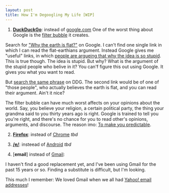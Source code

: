 ```yaml
---
layout: post
title: How I'm Degoogling My Life [WIP]
---
```


1. [**DuckDuckGo**](https://duckduckgo.com): instead of [google.com](https://google.com)
  One of the worst thing about Google is the [filter bubble](https://en.wikipedia.org/wiki/Filter_bubble) it creates.

  Search for ["Why the earth is flat?"](https://www.google.com/search?q=why+earth+is+flat&source=hp&ei=nv3JYsaRJon-kwWhor7gDg&iflsig=AJiK0e8AAAAAYsoLrlXXdo9oKks-NSwh3oprydGTRoRg&ved=0ahUKEwjG2LaR6uz4AhUJ_6QKHSGRD-wQ4dUDCAg&uact=5&oq=why+earth+is+flat&gs_lcp=Cgdnd3Mtd2l6EAMyBQgAEIAEMggIABCABBDHAzILCAAQHhDHAxAWEAo6BQguEIAEOgsILhCABBDHARDRAzoGCAAQHhAWOggIABAeEA8QFlAAWJYbYKYcaABwAHgAgAHzAYgBgwySAQYxNS4xLjGYAQCgAQE&sclient=gws-wiz) on Google. I can't find one single link in which I can read the flat-earthians argument. Instead Google gives me "useful" links, in which [people are argueing that why the idea is so stupid](https://www.theguardian.com/science/brain-flapping/2016/jan/26/earth-totally-flat-conspiracy-bob). This is true though. The idea is stupid. But why? What is the argument of the stupid people who belive in it? You can'f figure this out using Google. It gives you what you want to read.

  But [search the same phrase](https://duckduckgo.com/?q=why+earth+is+flat&t=newext&ia=web) on DDG. The second link would be of one of "those people", who actually believes the earth is flat, and you can read their argument. Ain't it nice?

  The filter bubble can have much worst affects on your opinions about the world. Say, you believe your religion, a certain political party, the thing your grandma said to you thirty years ago is right. Google is trained to tell you you're right, and there's no chance for you to read other's opinions, arguments, and discourse. The reason imo: [To make you predictable](https://en.wikipedia.org/wiki/HyperNormalisation).

2. [**Firefox**](https://www.mozilla.org/en-US/firefox/new/?redirect_source=firefox-com): instead of [Chrome](https://www.google.com/chrome/)
  *tbd*

3. [**/e/**](https://e.foundation): insteead of [Android](https://www.android.com/)
  *tbd*

4. [**email**] instead of [Gmail](https://gmail.com):

  I haven't find a good replacement yet, and I've been using Gmail for the past 15 years or so. Finding a substitute is difficult, but I'm looking.

  This much I remember: We loved Gmail when we all had [Yahoo! email addresses](https://mail.yahoo.com)!

